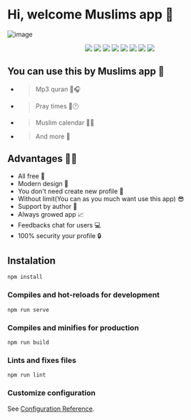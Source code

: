 
#   Hi, welcome Muslims app 👋

![image](https://user-images.githubusercontent.com/83240328/187073821-7adf6849-79d3-4d90-9c7b-c2ccbb067a50.png)



<p align="center">
<img src="https://img.shields.io/badge/Build-automated-blue" />
<img src="https://img.shields.io/github/languages/code-size/hakimov-dev/muslims-app" />
<img src="https://img.shields.io/bitbucket/issues/hakimov-dev/Muslims-app">
<img src="https://img.shields.io/github/last-commit/hakimov-dev/Muslims-app">
<img src="https://img.shields.io/github/package-json/v/hakimov-dev/Muslims-app">
<img src="https://img.shields.io/website?url=https%3A%2F%2Fmuslims-app.netlify.app%2F">
<img src="https://img.shields.io/github/stars/hakimov-dev/Muslims-app?style=flat&logo=github">
<img src="https://img.shields.io/github/watchers/hakimov-dev/Muslims-app?style=social">
</p>


## You can use this by Muslims app 👀 

- > Mp3 quran 📖🎧
- > Pray times  📿🕐
- > Muslim calendar 🕋📆
- > And more 🎯

## Advantages 👨‍💻

-  All free 💸
-  Modern design 🎨
-  You don't need create new profile 🤗
-  Without limit(You can as you much want use this app) 😎
-  Support by author 🌚
-  Always growed app 📈
-  Feedbacks chat for users 💻
- 100% security your profile 🔒

## Instalation
```
npm install
```

### Compiles and hot-reloads for development
```
npm run serve
```

### Compiles and minifies for production
```
npm run build
```

### Lints and fixes files
```
npm run lint
```

### Customize configuration
See [Configuration Reference](https://cli.vuejs.org/config/).
